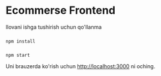 # Ecommerse Frontend
<p>Ilovani ishga tushirish uchun qo'llanma</p>

###
```npm install```

###
```npm start```

Uni brauzerda ko'rish uchun [http://localhost:3000](http://localhost:3000) ni
oching.
